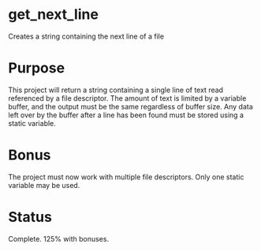 # get_next_line
Creates a string containing the next line of a file

# Purpose
This project will return a string containing a single line of text read referenced by a file descriptor. The amount of text is limited by a variable buffer, and the output must be the same regardless of buffer size.
Any data left over by the buffer after a line has been found must be stored using a static variable.
# Bonus
The project must now work with multiple file descriptors. Only one static variable may be used.

# Status

Complete. 125% with bonuses.
